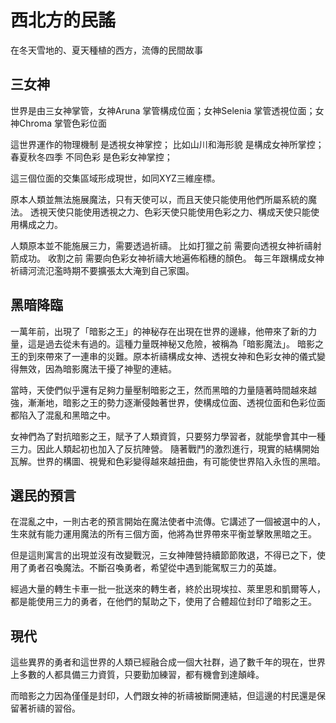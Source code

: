 # 西北方的民謠

在冬天雪地的、夏天種植的西方，流傳的民間故事

## 三女神
世界是由三女神掌管，女神Aruna 掌管構成位面；女神Selenia 掌管透視位面；女神Chroma 掌管色彩位面

這世界運作的物理機制 是透視女神掌控；
比如山川和海形貌 是構成女神所掌控；
春夏秋冬四季 不同色彩 是色彩女神掌控；

這三個位面的交集區域形成現世，如同XYZ三維座標。

原本人類並無法施展魔法，只有天使可以，而且天使只能使用他們所屬系統的魔法。
透視天使只能使用透視之力、色彩天使只能使用色彩之力、構成天使只能使用構成之力。

人類原本並不能施展三力，需要透過祈禱。
比如打獵之前 需要向透視女神祈禱射箭成功。
收割之前 需要向色彩女神祈禱大地遍佈稻穗的顏色。
每三年跟構成女神祈禱河流氾濫時期不要擴張太大淹到自己家園。

## 黑暗降臨
一萬年前，出現了「暗影之王」的神秘存在出現在世界的邊緣，他帶來了新的力量，這是過去從未有過的。這種力量既神秘又危險，被稱為「暗影魔法」。
暗影之王的到來帶來了一連串的災難。原本祈禱構成女神、透視女神和色彩女神的儀式變得無效，因為暗影魔法干擾了神聖的連結。

當時，天使們似乎還有足夠力量壓制暗影之王，然而黑暗的力量隨著時間越來越強，漸漸地，暗影之王的勢力逐漸侵蝕著世界，使構成位面、透視位面和色彩位面都陷入了混亂和黑暗之中。


女神們為了對抗暗影之王，賦予了人類資質，只要努力學習者，就能學會其中一種三力。因此人類起初也加入了反抗陣營。
隨著戰鬥的激烈進行，現實的結構開始瓦解。世界的構圖、視覺和色彩變得越來越扭曲，有可能使世界陷入永恆的黑暗。

## 選民的預言

在混亂之中，一則古老的預言開始在魔法使者中流傳。它講述了一個被選中的人，生來就有能力運用魔法的所有三個方面，他將為世界帶來平衡並擊敗黑暗之王。


但是這則寓言的出現並沒有改變戰況，三女神陣營持續節節敗退，不得已之下，使用了勇者召喚魔法。不斷召喚勇者，希望從中遇到能駕馭三力的英雄。

經過大量的轉生卡車一批一批送來的轉生者，終於出現埃拉、萊里恩和凱爾等人，都是能使用三力的勇者，在他們的幫助之下，使用了合體超位封印了暗影之王。

## 現代
這些異界的勇者和這世界的人類已經融合成一個大社群，過了數千年的現在，世界上多數的人都具備三力資質，只要勤加練習，都有機會到達顛峰。

而暗影之力因為僅僅是封印，人們跟女神的祈禱被斷開連結，但這邊的村民還是保留著祈禱的習俗。